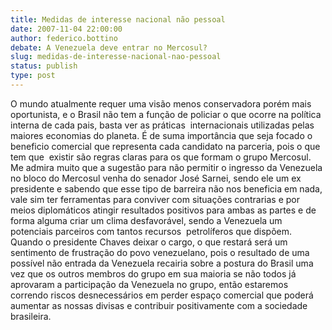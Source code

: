 ```yaml
---
title: Medidas de interesse nacional não pessoal
date: 2007-11-04 22:00:00
author: federico.bottino
debate: A Venezuela deve entrar no Mercosul?
slug: medidas-de-interesse-nacional-nao-pessoal
status: publish 
type: post
---
```


O mundo atualmente requer uma visão menos conservadora porém mais oportunista, e o Brasil não tem a função de policiar o que ocorre na política interna de cada pais, basta ver as práticas  internacionais utilizadas pelas maiores economias do planeta. É de suma importância que seja focado o beneficio comercial que representa cada candidato na parceria, pois o que tem que  existir são regras claras para os que formam o grupo Mercosul. Me admira muito que a sugestão para não permitir o ingresso da Venezuela no bloco do Mercosul venha do senador José Sarnei, sendo ele um ex presidente e sabendo que esse tipo de barreira não nos beneficia em nada, vale sim ter ferramentas para conviver com situações contrarias e por meios diplomáticos atingir resultados positivos para ambas as partes e de forma alguma criar um clima desfavorável, sendo a Venezuela um potenciais parceiros com tantos recursos  petrolíferos que dispõem. Quando o presidente Chaves deixar o cargo, o que restará será um sentimento de frustração do povo venezuelano, pois o resultado de uma possível não entrada da Venezuela recairia sobre a postura do Brasil uma vez que os outros membros do grupo em sua maioria se não todos já aprovaram a participação da Venezuela no grupo, então estaremos correndo riscos desnecessários em perder espaço comercial que poderá aumentar as nossas divisas e contribuir positivamente com a sociedade brasileira.
